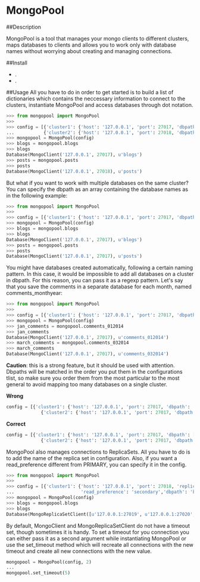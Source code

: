 MongoPool
=========
##Description

MongoPool is a tool that manages your mongo clients to different clusters, maps databases to clients and allows you to work only with database names without worrying about creating and managing connections.

##Install

 - .
 - .
 
##Usage
All you have to do in order to get started is to build a list of dictionaries which contains the neccessary information to connect to the clusters, instantiate MongoPool and access databases through dot notation. 
```python
>>> from mongopool import MongoPool
>>> 
>>> config = [{'cluster1': {'host': '127.0.0.1', 'port': 27017, 'dbpath': 'blogs'}},
...           {'cluster2': {'host': '127.0.0.1', 'port': 27018, 'dbpath': 'posts'}}]
>>> mongopool = MongoPool(config)
>>> blogs = mongopool.blogs
>>> blogs
Database(MongoClient('127.0.0.1', 27017), u'blogs')
>>> posts = mongopool.posts
>>> posts
Database(MongoClient('127.0.0.1', 27018), u'posts')
```

But what if you want to work with multiple databases on the same cluster?
You can specify the dbpath as an array containing the database names as in the following example:
```python
>>> from mongopool import MongoPool
>>>
>>> config = [{'cluster1': {'host': '127.0.0.1', 'port': 27017, 'dbpath': ['blogs', 'posts']}}]
>>> mongopool = MongoPool(config)
>>> blogs = mongopool.blogs
>>> blogs
Database(MongoClient('127.0.0.1', 27017), u'blogs')
>>> posts = mongopool.posts
>>> posts
Database(MongoClient('127.0.0.1', 27017), u'posts')
```
You might have databases created automatically, following a certain naming pattern. In this case, it would be impossible to add all databases on a cluster in dbpath. For this reason, you can pass it as a regexp pattern. Let's say that you save the comments in a separate database for each month, named comments_monthyear:
```python
>>> from mongopool import MongoPool
>>> 
>>> config = [{'cluster1': {'host': '127.0.0.1', 'port': 27017, 'dbpath': 'comments_\d*'}}]
>>> mongopool = MongoPool(config)
>>> jan_comments = mongopool.comments_012014
>>> jan_comments
Database(MongoClient('127.0.0.1', 27017), u'comments_012014')
>>> march_comments = mongopool.comments_032014
>>> march_comments
Database(MongoClient('127.0.0.1', 27017), u'comments_032014')
```

**Caution**: this is a strong feature, but it should be used with attention. Dbpaths will be matched in the order you put them in the configurations tlist, so make sure you order them from the most particular to the most general to avoid mapping too many databases on a single cluster.

**Wrong**
```python
config = [{'cluster1': {'host': '127.0.0.1', 'port': 27017, 'dbpath': '.*'}},
	         {'cluster2': {'host': '127.0.0.1', 'port': 27017, 'dbpath': ['blogs', 'comments'}}]
```
**Correct**
```python
config = [{'cluster1': {'host': '127.0.0.1', 'port': 27017, 'dbpath': ['blogs', 'comments'}},
	         {'cluster2': {'host': '127.0.0.1', 'port': 27017, 'dbpath': '.*'}}]
```

MongoPool also manages connections to ReplicaSets. All you have to do is to add the name of the replica set in configuration. Also, if you want a read_preference different from PRIMARY, you can specify it in the config.
```python
>>> from mongopool import MongoPool
>>> 
>>> config = [{'cluster1': {'host': '127.0.0.1', 'port': 27018, 'replicaSet': 'rset0',
...                         'read_preference': 'secondary','dbpath': 'blogs'}}]
>>> mongopool = MongoPool(config)
>>> blogs = mongopool.blogs
>>> blogs
Database(MongoReplicaSetClient([u'127.0.0.1:27019', u'127.0.0.1:27020', u'127.0.0.1:27018']), u'blogs')
```

By default, MongoClient and MongoReplicaSetClient do not have a timeout set, though sometimes it is handy. To set a timeout for you connection you can either pass it as a second argument while instantiating MongoPool or use the set_timeout method which will recreate all connections with the new timeout and create all new connections with the new value.
```python
mongopool = MongoPool(config, 2)
...
mongopool.set_timeout(5)
```
